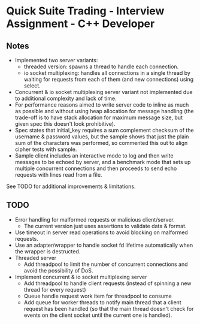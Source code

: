 # Quick Suite Trading - Interview Assignment - C++ Developer

## Notes

 * Implemented two server variants:
   * threaded version: spawns a thread to handle each connection.
   * io socket multiplexing: handles all connections in a single thread
   by waiting for requests from each of them (and new connections) using select.
 * Concurrent & io socket multiplexing server variant not implemented due to additional complexity and lack of time.
 * For performance reasons aimed to write server code to inline as much as possible and without using heap allocation for message handling (the trade-off is to have stack allocation for maximum message size, but given spec this doesn't look prohibitive).
 * Spec states that initial_key requires a sum complement checksum of the username & password values, but the sample shows that just the plain sum of the characters was performed, so commented this out to align cipher tests with sample.
 * Sample client includes an interactive mode to log and then write messages to be echoed by server, and a benchmark mode that sets up multiple concurrent connections and then proceeds to send echo requests with lines read from a file.
 
See TODO for additional improvements & limitations.

## TODO

 * Error handling for malformed requests or malicious client/server.
   * The current version just uses assertions to validate data & format.
 * Use timeout in server read operations to avoid blocking on malformed requests.
 * Use an adapter/wrapper to handle socket fd lifetime automatically when the wrapper is destructed.
 * Threaded server
   * Add threadpool to limit the number of concurrent connections and avoid the possibility of DoS.
 * Implement concurrent & io socket multiplexing server
   * Add threadpool to handle client requests (instead of spinning a new thread for every request)
   * Queue handle request work item for threadpool to consume
   * Add queue for worker threads to notify main thread that a client
   request has been handled (so that the main thread doesn't check for
   events on the client socket until the current one is handled).
